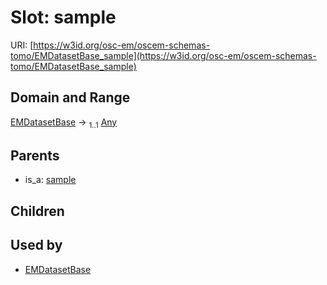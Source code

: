 
# Slot: sample



URI: [https://w3id.org/osc-em/oscem-schemas-tomo/EMDatasetBase_sample](https://w3id.org/osc-em/oscem-schemas-tomo/EMDatasetBase_sample)


## Domain and Range

[EMDatasetBase](EMDatasetBase.md) &#8594;  <sub>1..1</sub> [Any](Any.md)

## Parents

 *  is_a: [sample](sample.md)

## Children


## Used by

 * [EMDatasetBase](EMDatasetBase.md)
